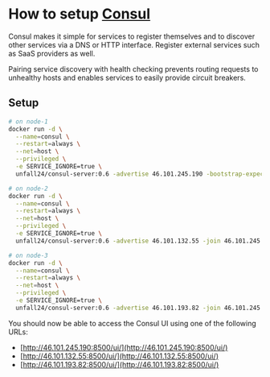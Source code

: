 # How to setup [Consul](https://consul.io/)

Consul makes it simple for services to register themselves and to discover
other services via a DNS or HTTP interface. Register external services such
as SaaS providers as well.

Pairing service discovery with health checking prevents routing requests to
unhealthy hosts and enables services to easily provide circuit breakers.

## Setup

~~~ sh
# on node-1
docker run -d \
  --name=consul \
  --restart=always \
  --net=host \
  --privileged \
  -e SERVICE_IGNORE=true \
  unfall24/consul-server:0.6 -advertise 46.101.245.190 -bootstrap-expect 3

# on node-2
docker run -d \
  --name=consul \
  --restart=always \
  --net=host \
  --privileged \
  -e SERVICE_IGNORE=true \
  unfall24/consul-server:0.6 -advertise 46.101.132.55 -join 46.101.245.190

# on node-3
docker run -d \
  --name=consul \
  --restart=always \
  --net=host \
  --privileged \
  -e SERVICE_IGNORE=true \
  unfall24/consul-server:0.6 -advertise 46.101.193.82 -join 46.101.245.190
~~~

You should now be able to access the Consul UI using one of the following URLs:

* [http://46.101.245.190:8500/ui/](http://46.101.245.190:8500/ui/)
* [http://46.101.132.55:8500/ui/](http://46.101.132.55:8500/ui/)
* [http://46.101.193.82:8500/ui/](http://46.101.193.82:8500/ui/)
